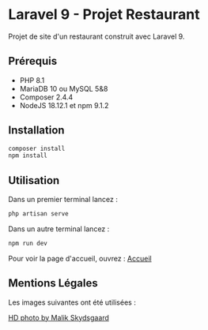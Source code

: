 # Laravel 9 - Projet Restaurant

Projet de site d'un restaurant construit avec Laravel 9.

## Prérequis

- PHP 8.1
- MariaDB 10 ou MySQL 5&8
- Composer 2.4.4
- NodeJS 18.12.1 et npm 9.1.2

## Installation

```bash
composer install
npm install
```
## Utilisation

Dans un premier terminal lancez :
```bash
php artisan serve
```

Dans un autre terminal lancez :
```bash
npm run dev
```

Pour voir la page d'accueil, ouvrez : [Accueil](http://127.0.0.1:8000)

## Mentions Légales

Les images suivantes ont été utilisées :

[HD photo by Malik Skydsgaard](https://unsplash.com/photos/_hMGjIZoOC8)